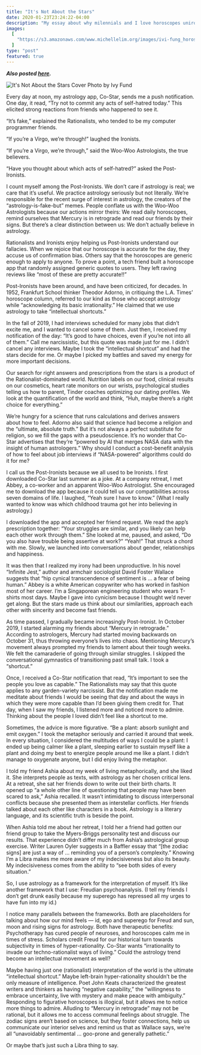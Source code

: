 ```yaml
---
title: "It's Not About the Stars"
date: 2020-01-23T23:24:22-04:00
description: "My essay about why milennials and I love horoscopes unironically."
images:
  [
    "https://s3.amazonaws.com/www.michellelim.org/images/ivi-fung_horoscopes_staff-online-1.png",
  ]
type: "post"
featured: true
---
```


**_Also posted [here](https://yaledailynews.com/blog/2020/01/23/its-not-about-the-stars/)._**

![It's Not About the Stars Cover Photo by Ivy Fund](https://s3.amazonaws.com/www.michellelim.org/images/ivi-fung_horoscopes_staff-online-1.png "Drawing by Ivy Fung")

Every day at noon, my astrology app, Co-Star, sends me a push notification. One day, it read, “Try not to commit any acts of self-hatred today.” This elicited strong reactions from friends who happened to see it.

“It’s fake,” explained the Rationalists, who tended to be my computer programmer friends.

“If you’re a Virgo, we’re through!” laughed the Ironists.

“If you’re a Virgo, we’re through,” said the Woo-Woo Astrologists, the true believers.

“Have you thought about which acts of self-hatred?” asked the Post-Ironists.

I count myself among the Post-Ironists. We don’t care if astrology is real; we care that it’s useful. We practice astrology seriously but not literally. We’re responsible for the recent surge of interest in astrology, the creators of the “astrology-is-fake-but” memes. People conflate us with the Woo-Woo Astrologists because our actions mirror theirs: We read daily horoscopes, remind ourselves that Mercury is in retrograde and read our friends by their signs. But there’s a clear distinction between us: We don’t actually believe in astrology.

Rationalists and Ironists enjoy helping us Post-Ironists understand our fallacies. When we rejoice that our horoscope is accurate for the day, they accuse us of confirmation bias. Others say that the horoscopes are generic enough to apply to anyone. To prove a point, a tech friend built a horoscope app that randomly assigned generic quotes to users. They left raving reviews like “most of these are pretty accurate!!”

Post-Ironists have been around, and have been criticized, for decades. In 1952, Frankfurt School thinker Theodor Adorno, in critiquing the L.A. Times’ horoscope column, referred to our kind as those who accept astrology while “acknowledging its basic irrationality.” He claimed that we use astrology to take “intellectual shortcuts.”

In the fall of 2019, I had interviews scheduled for many jobs that didn’t excite me, and I wanted to cancel some of them. Just then, I received my notification of the day: “It’s good to have choices, even if you’re not into all of them.” Call me narcissistic, but this quote was made just for me. I didn’t cancel any interviews. Maybe I took the “intellectual shortcut” and had the stars decide for me. Or maybe I picked my battles and saved my energy for more important decisions.

Our search for right answers and prescriptions from the stars is a product of the Rationalist-dominated world. Nutrition labels on our food, clinical results on our cosmetics, heart rate monitors on our wrists, psychological studies telling us how to parent, Tinder coaches optimizing our dating profiles. We look at the quantification of the world and think, “Huh, maybe there’s a right choice for everything.”

We’re hungry for a science that runs calculations and derives answers about how to feel. Adorno also said that science had become a religion and the “ultimate, absolute truth.” But it’s not always a perfect substitute for religion, so we fill the gaps with a pseudoscience. It’s no wonder that Co-Star advertises that they’re “powered by AI that merges NASA data with the insight of human astrologers.” Why should I conduct a cost-benefit analysis of how to feel about job interviews if “NASA-powered” algorithms could do it for me?

I call us the Post-Ironists because we all used to be Ironists. I first downloaded Co-Star last summer as a joke. At a company retreat, I met Abbey, a co-worker and an apparent Woo-Woo Astrologist. She encouraged me to download the app because it could tell us our compatibilities across seven domains of life. I laughed, “Yeah sure I have to know.” (What I really wanted to know was which childhood trauma got her into believing in astrology.)

I downloaded the app and accepted her friend request. We read the app’s prescription together: “Your struggles are similar, and you likely can help each other work through them.” She looked at me, paused, and asked, “Do you also have trouble being assertive at work?” “Yeah!” That struck a chord with me. Slowly, we launched into conversations about gender, relationships and happiness.

It was then that I realized my irony had been unproductive. In his novel “Infinite Jest,” author and armchair sociologist David Foster Wallace suggests that “hip cynical transcendence of sentiment is … a fear of being human.” Abbey is a white American copywriter who has worked in fashion most of her career. I’m a Singaporean engineering student who wears T-shirts most days. Maybe I gave into cynicism because I thought we’d never get along. But the stars made us think about our similarities, approach each other with sincerity and become fast friends.

As time passed, I gradually became increasingly Post-Ironist. In October 2019, I started alarming my friends about “Mercury in retrograde.” According to astrologers, Mercury had started moving backwards on October 31, thus throwing everyone’s lives into chaos. Mentioning Mercury’s movement always prompted my friends to lament about their tough weeks. We felt the camaraderie of going through similar struggles. I skipped the conversational gymnastics of transitioning past small talk. I took a “shortcut.”

Once, I received a Co-Star notification that read, “It’s important to see the people you love as capable.” The Rationalists may say that this quote applies to any garden-variety narcissist. But the notification made me meditate about friends I would be seeing that day and about the ways in which they were more capable than I’d been giving them credit for. That day, when I saw my friends, I listened more and noticed more to admire. Thinking about the people I loved didn’t feel like a shortcut to me.

Sometimes, the advice is more figurative. “Be a plant: absorb sunlight and emit oxygen.” I took the metaphor seriously and carried it around that week. In every situation, I considered the multitudes of ways I could be a plant: I ended up being calmer like a plant, sleeping earlier to sustain myself like a plant and doing my best to energize people around me like a plant. I didn’t manage to oxygenate anyone, but I did enjoy living the metaphor.

I told my friend Ashia about my week of living metaphorically, and she liked it. She interprets people as texts, with astrology as her chosen critical lens. At a retreat, she sat her friends down to write out their birth charts. It opened up “a whole other line of questioning that people may have been scared to ask,” Ashia recalled. It wasn’t intimidating to discuss interpersonal conflicts because she presented them as interstellar conflicts. Her friends talked about each other like characters in a book. Astrology is a literary language, and its scientific truth is beside the point.

When Ashia told me about her retreat, I told her a friend had gotten our friend group to take the Myers-Briggs personality test and discuss our results. That experience didn’t differ much from Ashia’s astrological group exercise. Writer Lauren Oyler suggests in a Baffler essay that “[the zodiac signs] are just a way of … reminding you of a person’s complexity.” Knowing I’m a Libra makes me more aware of my indecisiveness but also its beauty. My indecisiveness comes from the ability to “see both sides of every situation.”

So, I use astrology as a framework for the interpretation of myself. It’s like another framework that I use: Freudian psychoanalysis. (I tell my friends I don’t get drunk easily because my superego has repressed all my urges to have fun into my id.)

I notice many parallels between the frameworks. Both are placeholders for talking about how our mind feels — id, ego and superego for Freud and sun, moon and rising signs for astrology. Both have therapeutic benefits: Psychotherapy has cured people of neuroses, and horoscopes calm me in times of stress. Scholars credit Freud for our historical turn towards subjectivity in times of hyper-rationality. Co-Star wants “irrationality to invade our techno-rationalist ways of living.” Could the astrology trend become an intellectual movement as well?

Maybe having just one (rationalist) interpretation of the world is the ultimate “intellectual shortcut.” Maybe left-brain hyper-rationality shouldn’t be the only measure of intelligence. Poet John Keats characterized the greatest writers and thinkers as having “negative capability,” the “willingness to embrace uncertainty, live with mystery and make peace with ambiguity.” Responding to figurative horoscopes is illogical, but it allows me to notice more things to admire. Alluding to “Mercury in retrograde” may not be rational, but it allows me to access communal feelings about struggle. The zodiac signs aren’t based on science, but they foster connections, help us communicate our interior selves and remind us that as Wallace says, we’re all “unavoidably sentimental … goo-prone and generally pathetic.”

Or maybe that’s just such a Libra thing to say.
